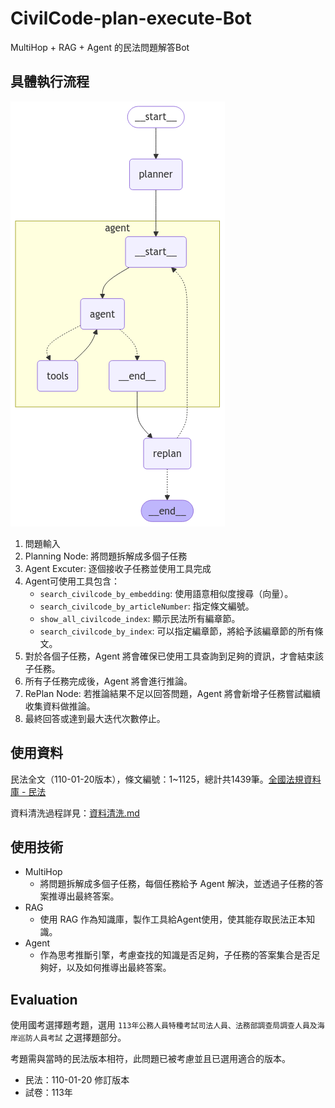 # CivilCode-plan-execute-Bot

MultiHop + RAG + Agent 的民法問題解答Bot

## 具體執行流程

![image](https://github.com/hank1224/DataTeam-RAG-training/blob/main/static/1223-CivilCode-Arch.png)

1. 問題輸入
2. Planning Node: 將問題拆解成多個子任務
3. Agent Excuter: 逐個接收子任務並使用工具完成
4. Agent可使用工具包含：
    - `search_civilcode_by_embedding`: 使用語意相似度搜尋（向量）。
    - `search_civilcode_by_articleNumber`: 指定條文編號。
    - `show_all_civilcode_index`: 顯示民法所有編章節。
    - `search_civilcode_by_index`: 可以指定編章節，將給予該編章節的所有條文。
5. 對於各個子任務，Agent 將會確保已使用工具查詢到足夠的資訊，才會結束該子任務。
6. 所有子任務完成後，Agent 將會進行推論。
7. RePlan Node: 若推論結果不足以回答問題，Agent 將會新增子任務嘗試繼續收集資料做推論。
8. 最終回答或達到最大迭代次數停止。

## 使用資料

民法全文（110-01-20版本），條文編號：1~1125，總計共1439筆。[全國法規資料庫 - 民法](https://law.moj.gov.tw/LawClass/LawAllPara.aspx?pcode=B0000001)

資料清洗過程詳見：[資料清洗.md](./data-pre-process/README.md)

## 使用技術

- MultiHop
    - 將問題拆解成多個子任務，每個任務給予 Agent 解決，並透過子任務的答案推導出最終答案。
- RAG
    - 使用 RAG 作為知識庫，製作工具給Agent使用，使其能存取民法正本知識。
- Agent
    - 作為思考推斷引擎，考慮查找的知識是否足夠，子任務的答案集合是否足夠好，以及如何推導出最終答案。

## Evaluation

使用國考選擇題考題，選用 `113年公務人員特種考試司法人員、法務部調查局調查人員及海岸巡防人員考試` 之選擇題部分。

考題需與當時的民法版本相符，此問題已被考慮並且已選用適合的版本。

- 民法：110-01-20 修訂版本
- 試卷：113年